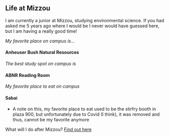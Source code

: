 ## Life at Mizzou 

I am currently a junior at Mizzou, studying environmental science. If you had asked me 5 years ago where I would be I never would have guessed here, but I am having a really good time! 

_My favorite place on campus is..._

#### **Anheuser Bush Natural Resources**

_The best study spot on campus is_

#### ABNR Reading Room 

_My favorite place to eat on campus_

#### Sabai 

* A note on this, my favorite place to eat used to be the stirfry booth in plaza 900, but unfortunately due to Covid (I think), it was removed and thus, cannot be my favorite anymore

What will I do after Mizzou? [Find out here](https://github.com/kgldd4/Midterm/blob/dc59071631af4722c2009e0609fcfb4bb5c576f5/Thinking%20of%20the%20Future.md)



